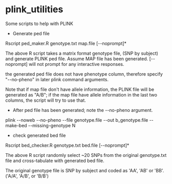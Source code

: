 plink_utilities
===============

Some scripts to help with PLINK 

* Generate ped file

Rscript ped_maker.R genotype.txt map.file [--noprompt]*

The above R script takes a matrix format genotype file, (SNP by subject) and generate PLINK ped file. Assume MAP file has been generated. [--noprompt] will not prompt for any interactive responses.

the generated ped file does not have phenotype column, therefore specify "--no-pheno" in later plink command arguments.

Note that if map file don't have allele information, the PLINK file will be generated as "A/B"; if the map file have allele information in the last two columns, the script will try to use that.

* After ped file has been generated; note the --no-pheno argument.

plink --noweb --no-pheno --file genotype.file  --out b_genotype.file --make-bed --missing-genotype N

* check generated bed file

Rscript bed_checker.R genotype.txt bed.file [--noprompt]*

The above R script randomly select ~20 SNPs from the original genotype.txt file and cross-tabulate with generated bed file.

The original genotype file is SNP by subject and coded as 'AA', 'AB' or 'BB'. ('A/A', 'A/B', or 'B/B')



